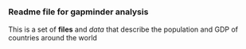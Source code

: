 #
##
### Readme file for gapminder analysis

This is a set of **files** and *data* that describe the population and GDP 
of
countries around the world
